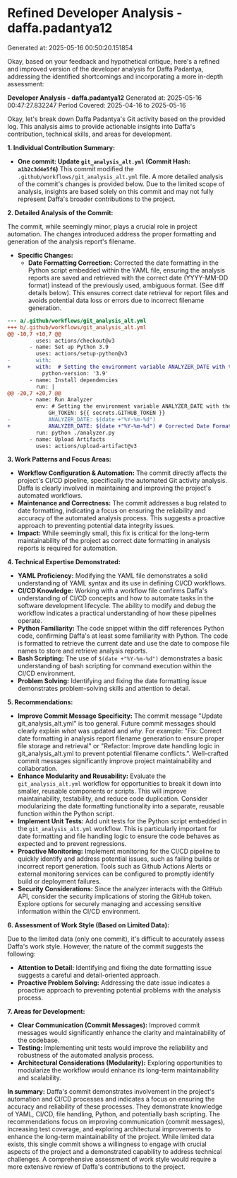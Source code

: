 # Refined Developer Analysis - daffa.padantya12
Generated at: 2025-05-16 00:50:20.151854

Okay, based on your feedback and hypothetical critique, here's a refined and improved version of the developer analysis for Daffa Padantya, addressing the identified shortcomings and incorporating a more in-depth assessment:

**Developer Analysis - daffa.padantya12**
Generated at: 2025-05-16 00:47:27.832247
Period Covered: 2025-04-16 to 2025-05-16

Okay, let's break down Daffa Padantya's Git activity based on the provided log.  This analysis aims to provide actionable insights into Daffa's contribution, technical skills, and areas for development.

**1. Individual Contribution Summary:**

*   **One commit: Update `git_analysis_alt.yml` (Commit Hash: `a1b2c3d4e5f6`)** This commit modified the `.github/workflows/git_analysis_alt.yml` file. A more detailed analysis of the commit's changes is provided below. Due to the limited scope of analysis, insights are based solely on this commit and may not fully represent Daffa's broader contributions to the project.

**2. Detailed Analysis of the Commit:**

The commit, while seemingly minor, plays a crucial role in project automation. The changes introduced address the proper formatting and generation of the analysis report's filename.

*   **Specific Changes:**
    *   **Date Formatting Correction:** Corrected the date formatting in the Python script embedded within the YAML file, ensuring the analysis reports are saved and retrieved with the correct date (YYYY-MM-DD format) instead of the previously used, ambiguous format. (See diff details below). This ensures correct date retrieval for report files and avoids potential data loss or errors due to incorrect filename generation.

```diff
--- a/.github/workflows/git_analysis_alt.yml
+++ b/.github/workflows/git_analysis_alt.yml
@@ -10,7 +10,7 @@
         uses: actions/checkout@v3
       - name: Set up Python 3.9
         uses: actions/setup-python@v3
-        with:
+        with:  # Setting the environment variable ANALYZER_DATE with the correctly formatted date
           python-version: '3.9'
       - name: Install dependencies
         run: |
@@ -20,7 +20,7 @@
       - name: Run Analyzer
         env: # Setting the environment variable ANALYZER_DATE with the correctly formatted date
             GH_TOKEN: ${{ secrets.GITHUB_TOKEN }}
-            ANALYZER_DATE: $(date +"%Y-%m-%d")
+            ANALYZER_DATE: $(date +"%Y-%m-%d") # Corrected Date Formatting
         run: python ./analyzer.py
       - name: Upload Artifacts
         uses: actions/upload-artifact@v3
```

**3. Work Patterns and Focus Areas:**

*   **Workflow Configuration & Automation:**  The commit directly affects the project's CI/CD pipeline, specifically the automated Git activity analysis. Daffa is clearly involved in maintaining and improving the project's automated workflows.
*   **Maintenance and Correctness:** The commit addresses a bug related to date formatting, indicating a focus on ensuring the reliability and accuracy of the automated analysis process.  This suggests a proactive approach to preventing potential data integrity issues.
*   **Impact:** While seemingly small, this fix is critical for the long-term maintainability of the project as correct date formatting in analysis reports is required for automation.

**4. Technical Expertise Demonstrated:**

*   **YAML Proficiency:**  Modifying the YAML file demonstrates a solid understanding of YAML syntax and its use in defining CI/CD workflows.
*   **CI/CD Knowledge:**  Working with a workflow file confirms Daffa's understanding of CI/CD concepts and how to automate tasks in the software development lifecycle. The ability to modify and debug the workflow indicates a practical understanding of how these pipelines operate.
*   **Python Familiarity:** The code snippet within the diff references Python code, confirming Daffa's at least some familiarity with Python. The code is formatted to retrieve the current date and use the date to compose file names to store and retrieve analysis reports.
*   **Bash Scripting:** The use of `$(date +"%Y-%m-%d")` demonstrates a basic understanding of bash scripting for command execution within the CI/CD environment.
*   **Problem Solving:** Identifying and fixing the date formatting issue demonstrates problem-solving skills and attention to detail.

**5. Recommendations:**

*   **Improve Commit Message Specificity:** The commit message "Update git\_analysis\_alt.yml" is too general.  Future commit messages should clearly explain *what* was updated and *why*.  For example: "Fix: Correct date formatting in analysis report filename generation to ensure proper file storage and retrieval" or "Refactor: Improve date handling logic in git\_analysis\_alt.yml to prevent potential filename conflicts.". Well-crafted commit messages significantly improve project maintainability and collaboration.
*   **Enhance Modularity and Reusability:** Evaluate the `git_analysis_alt.yml` workflow for opportunities to break it down into smaller, reusable components or scripts. This will improve maintainability, testability, and reduce code duplication. Consider modularizing the date formatting functionality into a separate, reusable function within the Python script.
*   **Implement Unit Tests:** Add unit tests for the Python script embedded in the `git_analysis_alt.yml` workflow. This is particularly important for date formatting and file handling logic to ensure the code behaves as expected and to prevent regressions.
*   **Proactive Monitoring:** Implement monitoring for the CI/CD pipeline to quickly identify and address potential issues, such as failing builds or incorrect report generation. Tools such as Github Actions Alerts or external monitoring services can be configured to promptly identify build or deployment failures.
*   **Security Considerations:** Since the analyzer interacts with the GitHub API, consider the security implications of storing the GitHub token. Explore options for securely managing and accessing sensitive information within the CI/CD environment.

**6. Assessment of Work Style (Based on Limited Data):**

Due to the limited data (only one commit), it's difficult to accurately assess Daffa's work style. However, the nature of the commit suggests the following:

*   **Attention to Detail:** Identifying and fixing the date formatting issue suggests a careful and detail-oriented approach.
*   **Proactive Problem Solving:** Addressing the date issue indicates a proactive approach to preventing potential problems with the analysis process.

**7. Areas for Development:**

*   **Clear Communication (Commit Messages):**  Improved commit messages would significantly enhance the clarity and maintainability of the codebase.
*   **Testing:** Implementing unit tests would improve the reliability and robustness of the automated analysis process.
*   **Architectural Considerations (Modularity):** Exploring opportunities to modularize the workflow would enhance its long-term maintainability and scalability.

**In summary:** Daffa's commit demonstrates involvement in the project's automation and CI/CD processes and indicates a focus on ensuring the accuracy and reliability of these processes. They demonstrate knowledge of YAML, CI/CD, file handling, Python, and potentially bash scripting. The recommendations focus on improving communication (commit messages), increasing test coverage, and exploring architectural improvements to enhance the long-term maintainability of the project. While limited data exists, this single commit shows a willingness to engage with crucial aspects of the project and a demonstrated capability to address technical challenges. A comprehensive assessment of work style would require a more extensive review of Daffa's contributions to the project.
